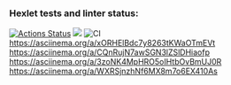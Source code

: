### Hexlet tests and linter status:
[![Actions Status](https://github.com/Arcady555/java-project-lvl1/workflows/hexlet-check/badge.svg)](https://github.com/Arcady555/java-project-lvl1/actions)
<a href="https://codeclimate.com/github/codeclimate/codeclimate/maintainability"><img src="https://api.codeclimate.com/v1/badges/a99a88d28ad37a79dbf6/maintainability" /></a>
![CI](https://github.com/Arcady555/java-project-lvl1/actions/workflows/blank.yml/badge.svg)
https://asciinema.org/a/xORHElBdc7y8263tKWaOTmEVt
https://asciinema.org/a/CQnRujN7awSGN3lZSlDHiaofp
https://asciinema.org/a/3zoNK4MpHRO5oIHtbOvBmUJ0R
https://asciinema.org/a/WXRSjnzhNf6MX8m7o6EX410As

